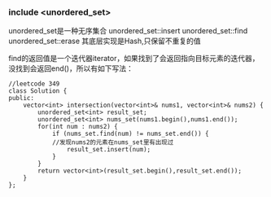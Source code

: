 ### include <unordered_set>
unordered_set是一种无序集合
unordered_set::insert
unordered_set::find
unordered_set::erase
其底层实现是Hash,只保留不重复的值

find的返回值是一个迭代器iterator，如果找到了会返回指向目标元素的迭代器，没找到会返回end()，所以有如下写法：
```
//leetcode 349 
class Solution {
public:
    vector<int> intersection(vector<int>& nums1, vector<int>& nums2) {  
        unordered_set<int> result_set;
        unordered_set<int> nums_set(nums1.begin(),nums1.end());
        for(int num : nums2) {
            if (nums_set.find(num) != nums_set.end()) {
            //发现nums2的元素在nums_set里有出现过
                result_set.insert(num);
            }
        }
        return vector<int>(result_set.begin(),result_set.end());
    }
};
```
